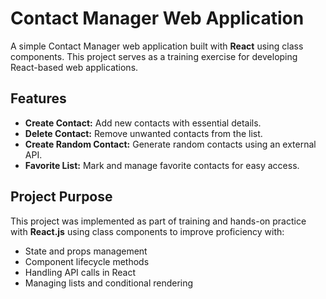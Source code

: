 # Contact Manager Web Application

A simple Contact Manager web application built with **React** using class components. This project serves as a training exercise for developing React-based web applications.

## Features

- **Create Contact:** Add new contacts with essential details.  
- **Delete Contact:** Remove unwanted contacts from the list.  
- **Create Random Contact:** Generate random contacts using an external API.  
- **Favorite List:** Mark and manage favorite contacts for easy access.

## Project Purpose

This project was implemented as part of training and hands-on practice with **React.js** using class components to improve proficiency with:

- State and props management
- Component lifecycle methods
- Handling API calls in React
- Managing lists and conditional rendering

